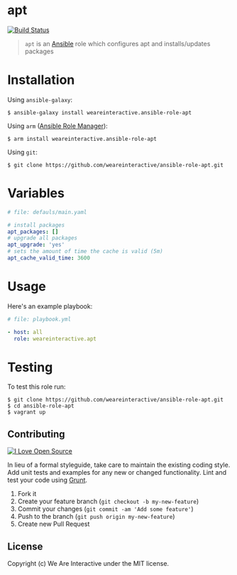 # apt

[![Build Status](https://travis-ci.org/weareinteractive/ansible-role-apt.png?branch=master)](https://travis-ci.org/weareinteractive/ansible-role-apt)

> `apt` is an [Ansible](http://www.ansible.com) role which configures apt and installs/updates packages

# Installation

Using `ansible-galaxy`:

```
$ ansible-galaxy install weareinteractive.ansible-role-apt
```

Using `arm` ([Ansible Role Manager](https://github.com/mirskytech/ansible-role-manager/)):

```
$ arm install weareinteractive.ansible-role-apt
```

Using `git`:

```
$ git clone https://github.com/weareinteractive/ansible-role-apt.git
```

# Variables

```yml
# file: defauls/main.yaml

# install packages
apt_packages: []
# upgrade all packages
apt_upgrade: 'yes'
# sets the amount of time the cache is valid (5m)
apt_cache_valid_time: 3600
```

# Usage

Here's an example playbook:

```yml
# file: playbook.yml

- host: all
  role: weareinteractive.apt
```

# Testing

To test this role run:

```
$ git clone https://github.com/weareinteractive/ansible-role-apt.git
$ cd ansible-role-apt
$ vagrant up
```

## Contributing
[![I Love Open Source](http://www.iloveopensource.io/images/logo-lightbg.png)](http://www.iloveopensource.io/projects/53da2bea87659fce66003fa9)

In lieu of a formal styleguide, take care to maintain the existing coding style. Add unit tests and examples for any new or changed functionality. Lint and test your code using [Grunt](http://gruntjs.com/).

1. Fork it
2. Create your feature branch (`git checkout -b my-new-feature`)
3. Commit your changes (`git commit -am 'Add some feature'`)
4. Push to the branch (`git push origin my-new-feature`)
5. Create new Pull Request

## License
Copyright (c) We Are Interactive under the MIT license.
